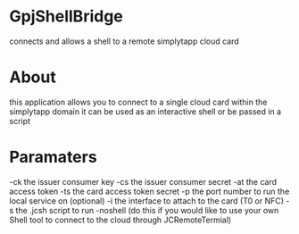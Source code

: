 GpjShellBridge
==============

connects and allows a shell to a remote simplytapp cloud card


About
=====
this application allows you to connect to a single cloud card
within the simplytapp domain
it can be used as an interactive shell or be passed in a script

Paramaters
==========
-ck  the issuer consumer key
-cs  the issuer consumer secret
-at  the card access token
-ts  the card access token secret
-p the port number to run the local service on (optional)
-i  the interface to attach to the card (T0 or NFC)
-s the .jcsh script to run
-noshell  (do this if you would like to use your own Shell tool to connect to the cloud through JCRemoteTermial)
